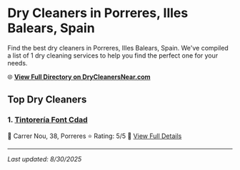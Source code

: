 # Dry Cleaners in Porreres, Illes Balears, Spain

Find the best dry cleaners in Porreres, Illes Balears, Spain. We've compiled a list of 1 dry cleaning services to help you find the perfect one for your needs.

🌐 **[View Full Directory on DryCleanersNear.com](https://drycleanersnear.com/city/Spain/Illes%20Balears/Porreres)**

## Top Dry Cleaners

### 1. [Tintorería Font Cdad](https://drycleanersnear.com/dryCleaner/68b0e140033494bdc84ab18a/tintorer-a-font-cdad)
📍 Carrer Nou, 38, Porreres
⭐ Rating: 5/5
🔗 [View Full Details](https://drycleanersnear.com/dryCleaner/68b0e140033494bdc84ab18a/tintorer-a-font-cdad)


---

*Last updated: 8/30/2025*
